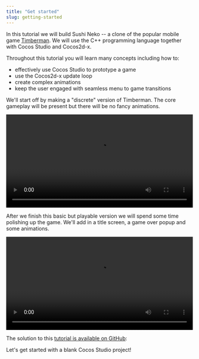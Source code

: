 ```yaml
---
title: "Get started"
slug: getting-started
---
```


In this tutorial we will build Sushi Neko -- a clone of the popular mobile game [Timberman](https://itunes.apple.com/us/app/timberman/id871809581?mt=8). We will use the C++ programming language together with Cocos Studio and Cocos2d-x.

Throughout this tutorial you will learn many concepts including how to:

- effectively use Cocos Studio to prototype a game
- use the Cocos2d-x update loop
- create complex animations
- keep the user engaged with seamless menu to game transitions

We'll start off by making a "discrete" version of Timberman. The core gameplay will be present but there will be no fancy animations.

<video width="100%" controls>
	<source src="https://s3.amazonaws.com/mgwu-misc/Sushi+Neko+Cpp/discreteFinished.mov" type="video/mp4">
</video>

After we finish this basic but playable version we will spend some time polishing up the game. We'll add in a title screen, a game over popup and some animations.

<video width="100%" controls>
	<source src="https://s3.amazonaws.com/mgwu-misc/Sushi+Neko+Cpp/finalFinished.mov" type="video/mp4">
</video>

The solution to this [tutorial is available on GitHub](https://github.com/MakeSchool/SushiNeko-Cpp):

Let's get started with a blank Cocos Studio project!
